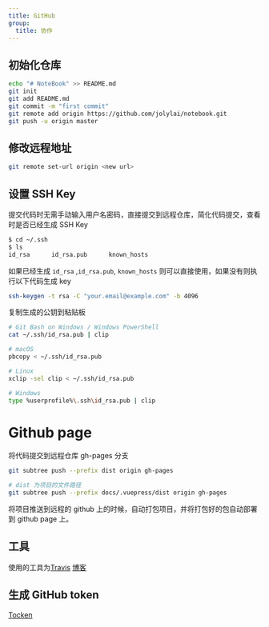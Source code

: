 ```yaml
---
title: GitHub
group:
  title: 协作
---
```


## 初始化仓库

```bash
echo "# NoteBook" >> README.md
git init
git add README.md
git commit -m "first commit"
git remote add origin https://github.com/jolylai/notebook.git
git push -u origin master
```

## 修改远程地址

```bash
git remote set-url origin <new url>
```

## 设置 SSH Key

提交代码时无需手动输入用户名密码，直接提交到远程仓库，简化代码提交，查看时是否已经生成 SSH Key

```bash
$ cd ~/.ssh
$ ls
id_rsa      id_rsa.pub      known_hosts
```

如果已经生成 `id_rsa` ,`id_rsa.pub`, `known_hosts` 则可以直接使用，如果没有则执行以下代码生成 key

```bash
ssh-keygen -t rsa -C "your.email@example.com" -b 4096
```

复制生成的公钥到粘贴板

```bash
# Git Bash on Windows / Windows PowerShell
cat ~/.ssh/id_rsa.pub | clip

# macOS
pbcopy < ~/.ssh/id_rsa.pub

# Linux
xclip -sel clip < ~/.ssh/id_rsa.pub

# Windows
type %userprofile%\.ssh\id_rsa.pub | clip
```

# Github page

将代码提交到远程仓库 gh-pages 分支

```bash
git subtree push --prefix dist origin gh-pages

# dist 为项目的文件路径
git subtree push --prefix docs/.vuepress/dist origin gh-pages
```

将项目推送到远程的 github 上的时候，自动打包项目，并将打包好的包自动部署到 github page 上。

## 工具

使用的工具为[Travis](https://travis-ci.org/) [博客](https://voorhoede.github.io/front-end-tooling-recipes/travis-deploy-to-gh-pages/)

## 生成 GitHub token

[Tocken](https://help.github.com/articles/creating-a-personal-access-token-for-the-command-line/)
